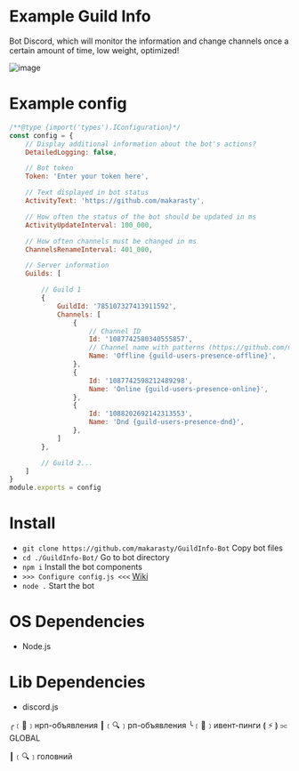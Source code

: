# Example Guild Info
Bot Discord, which will monitor the information and change channels once a certain amount of time, low weight, optimized!

![image](https://github.com/makarasty/GuildInfo-Bot/assets/71918286/480cab9f-3ff9-404a-aca1-9a64ee977aec)

# Example config
```js
/**@type {import('types').IConfiguration}*/
const config = {
	// Display additional information about the bot's actions?
	DetailedLogging: false,

	// Bot token
	Token: 'Enter your token here',

	// Text displayed in bot status
	ActivityText: 'https://github.com/makarasty',

	// How often the status of the bot should be updated in ms
	ActivityUpdateInterval: 100_000,

	// How often channels must be changed in ms
	ChannelsRenameInterval: 401_000,

	// Server information
	Guilds: [

		// Guild 1
		{
			GuildId: '785107327413911592',
			Channels: [
				{
					// Channel ID
					Id: '1087742580340555857',
					// Channel name with patterns (https://github.com/makarasty/GuildInfo-Bot/wiki)
					Name: 'Offline {guild-users-presence-offline}',
				},
				{
					Id: '1087742598212489298',
					Name: 'Online {guild-users-presence-online}',
				},
				{
					Id: '1088202692142313553',
					Name: 'Dnd {guild-users-presence-dnd}',
				},
			]
		},

		// Guild 2...
	]
}
module.exports = config
```

# Install
- `git clone https://github.com/makarasty/GuildInfo-Bot` Copy bot files
- `cd ./GuildInfo-Bot/` Go to bot directory
- `npm i` Install the bot components
- `>>> Configure config.js <<<` [Wiki](https://github.com/makarasty/GuildInfo-Bot/wiki)
- `node .` Start the bot 

# OS Dependencies
- Node.js

# Lib Dependencies
- discord.js


╭﹝👾﹞нрп-объявления
┃﹝🔍﹞рп-объявления
╰﹝💝﹞ивент-пинги
⟬ ⚡ ⟭  ⫗  GLOBAL


┃﹝🔍﹞головний